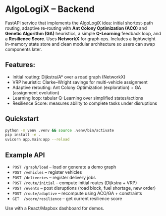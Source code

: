 # AlgoLogiX – Backend

FastAPI service that implements the AlgoLogiX idea: initial shortest-path routing, adaptive re-routing with **Ant Colony Optimization (ACO)** and **Genetic Algorithm (GA)** heuristics, a simple **Q-Learning** feedback loop, and a **Resilience Score**. Uses **NetworkX** for graph ops. Includes a lightweight in-memory state store and clean modular architecture so users can swap components later.

## Features:

- Initial routing: Dijkstra/A\* over a road graph (NetworkX)
- VRP heuristic: Clarke–Wright savings for multi-vehicle assignment
- Adaptive rerouting: Ant Colony Optimization (exploration) + GA (assignment evolution)
- Learning loop: tabular Q-Learning over simplified states/actions
- Resilience Score: measures ability to complete tasks under disruptions

## Quickstart

```bash
python -m venv .venv && source .venv/bin/activate
pip install -e .
uvicorn app.main:app --reload
```

## Example API

- `POST /graph/load` – load or generate a demo graph
- `POST /vehicles` – register vehicles
- `POST /deliveries` – register delivery jobs
- `POST /route/initial` – compute initial routes (Dijkstra + VRP)
- `POST /events` – post disruptions (road block, fuel shortage, new order)
- `POST /route/adaptive` – recompute using ACO/GA + constraints
- `GET  /score/resilience` – get current resilience score

Use with a React/Mapbox dashboard for demos.
